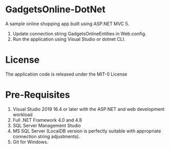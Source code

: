 # GadgetsOnline-DotNet
A sample online shopping app built using ASP.NET MVC 5.

1. Update connection string GadgetsOnlineEntities in Web.config.
3. Run the application using Visual Studio or dotnet CLI.




# License

The application code is released under the MIT-0 License

# Pre-Requisites 


1. Visual Studio 2019 16.4 or later with the ASP.NET and web development workload
2. Full .NET Framework 4.0 and 4.8    
3. SQL Server Management Studio
4. MS SQL Server (LocalDB version is perfectly suitable with appropriate connection string adjustments).
5. Git for Windows.
